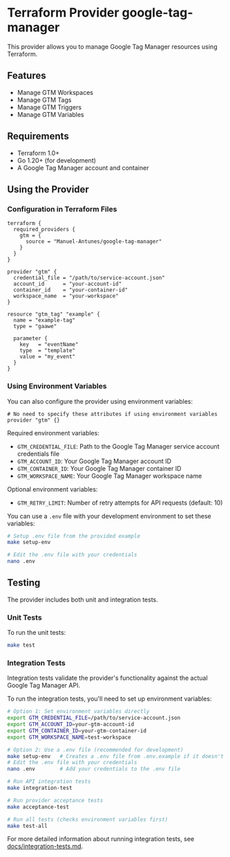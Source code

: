 # Terraform Provider google-tag-manager

This provider allows you to manage Google Tag Manager resources using Terraform.

## Features

- Manage GTM Workspaces
- Manage GTM Tags
- Manage GTM Triggers
- Manage GTM Variables

## Requirements

- Terraform 1.0+
- Go 1.20+ (for development)
- A Google Tag Manager account and container

## Using the Provider

### Configuration in Terraform Files

```hcl
terraform {
  required_providers {
    gtm = {
      source = "Manuel-Antunes/google-tag-manager"
    }
  }
}

provider "gtm" {
  credential_file = "/path/to/service-account.json"
  account_id      = "your-account-id"
  container_id    = "your-container-id"
  workspace_name  = "your-workspace"
}

resource "gtm_tag" "example" {
  name = "example-tag"
  type = "gaawe"
  
  parameter {
    key   = "eventName"
    type  = "template"
    value = "my_event"
  }
}
```

### Using Environment Variables

You can also configure the provider using environment variables:

```hcl
# No need to specify these attributes if using environment variables
provider "gtm" {}
```

Required environment variables:
- `GTM_CREDENTIAL_FILE`: Path to the Google Tag Manager service account credentials file
- `GTM_ACCOUNT_ID`: Your Google Tag Manager account ID
- `GTM_CONTAINER_ID`: Your Google Tag Manager container ID
- `GTM_WORKSPACE_NAME`: Your Google Tag Manager workspace name

Optional environment variables:
- `GTM_RETRY_LIMIT`: Number of retry attempts for API requests (default: 10)

You can use a `.env` file with your development environment to set these variables:

```bash
# Setup .env file from the provided example
make setup-env

# Edit the .env file with your credentials
nano .env
```

## Testing

The provider includes both unit and integration tests.

### Unit Tests

To run the unit tests:

```bash
make test
```

### Integration Tests

Integration tests validate the provider's functionality against the actual Google Tag Manager API.

To run the integration tests, you'll need to set up environment variables:

```bash
# Option 1: Set environment variables directly
export GTM_CREDENTIAL_FILE=/path/to/service-account.json
export GTM_ACCOUNT_ID=your-gtm-account-id
export GTM_CONTAINER_ID=your-gtm-container-id
export GTM_WORKSPACE_NAME=test-workspace

# Option 2: Use a .env file (recommended for development)
make setup-env   # Creates a .env file from .env.example if it doesn't exist
# Edit the .env file with your credentials
nano .env        # Add your credentials to the .env file

# Run API integration tests
make integration-test

# Run provider acceptance tests
make acceptance-test

# Run all tests (checks environment variables first)
make test-all
```

For more detailed information about running integration tests, see [docs/integration-tests.md](docs/integration-tests.md).
